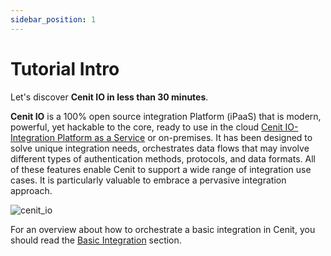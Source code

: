 ```yaml
---
sidebar_position: 1
---
```


# Tutorial Intro

Let's discover **Cenit IO in less than 30 minutes**.

**Cenit IO** is a 100% open source integration Platform (iPaaS) that is modern, powerful, yet hackable to the core, ready to use in the cloud [Cenit IO-Integration Platform as a Service](https://app.cenit.io) or on-premises. It has been designed to solve unique integration needs, orchestrates data flows that may involve different types of authentication methods, protocols, and data formats. All of these features enable Cenit to support a wide range of integration use cases. It is particularly valuable to embrace a pervasive integration approach.

![cenit_io](https://user-images.githubusercontent.com/4213488/150586701-53545c9b-b4f9-497f-9782-ef6a19715ecd.svg)

For an overview about how to orchestrate a basic integration in Cenit, you should read the [Basic Integration](basic_integration.md) section.
